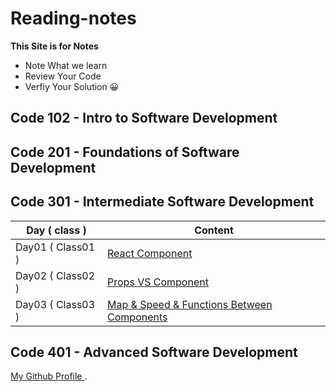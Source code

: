 # Reading-notes

**This Site is for Notes** 
- Note What we learn
- Review Your Code 
- Verfiy Your Solution 😀

## Code 102 - Intro to Software Development
## Code 201 - Foundations of Software Development
## Code 301 - Intermediate Software Development
| Day ( class ) | Content | 
| --------------- | --------------- | 
| Day01 ( Class01 ) | [React Component]( class01Read.md) | 
| Day02 ( Class02 ) | [Props VS Component]( class02Read.md) | 
| Day03 ( Class03 ) | [Map & Speed & Functions Between Components]( class03Read.md) | 

## Code 401 - Advanced Software Development

[ My Github Profile ](https://github.com/AhmedAbuAli).
